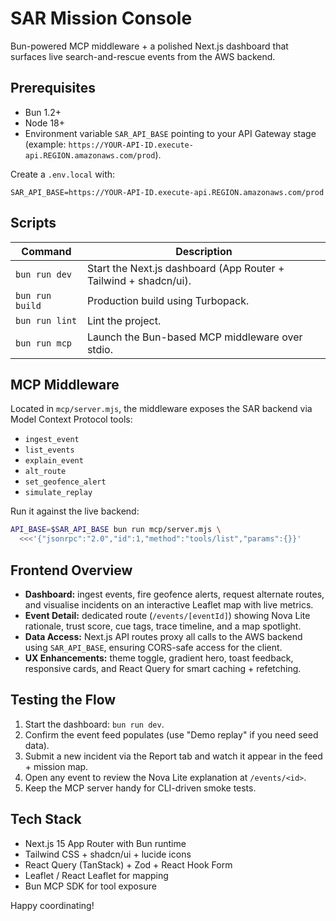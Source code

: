 # SAR Mission Console

Bun-powered MCP middleware + a polished Next.js dashboard that surfaces live search-and-rescue events from the AWS backend.

## Prerequisites

- Bun 1.2+
- Node 18+
- Environment variable `SAR_API_BASE` pointing to your API Gateway stage (example: `https://YOUR-API-ID.execute-api.REGION.amazonaws.com/prod`).

Create a `.env.local` with:

```env
SAR_API_BASE=https://YOUR-API-ID.execute-api.REGION.amazonaws.com/prod
```

## Scripts

| Command | Description |
| --- | --- |
| `bun run dev` | Start the Next.js dashboard (App Router + Tailwind + shadcn/ui). |
| `bun run build` | Production build using Turbopack. |
| `bun run lint` | Lint the project. |
| `bun run mcp` | Launch the Bun-based MCP middleware over stdio. |

## MCP Middleware

Located in `mcp/server.mjs`, the middleware exposes the SAR backend via Model Context Protocol tools:

- `ingest_event`
- `list_events`
- `explain_event`
- `alt_route`
- `set_geofence_alert`
- `simulate_replay`

Run it against the live backend:

```bash
API_BASE=$SAR_API_BASE bun run mcp/server.mjs \
  <<<'{"jsonrpc":"2.0","id":1,"method":"tools/list","params":{}}'
```

## Frontend Overview

- **Dashboard:** ingest events, fire geofence alerts, request alternate routes, and visualise incidents on an interactive Leaflet map with live metrics.
- **Event Detail:** dedicated route (`/events/[eventId]`) showing Nova Lite rationale, trust score, cue tags, trace timeline, and a map spotlight.
- **Data Access:** Next.js API routes proxy all calls to the AWS backend using `SAR_API_BASE`, ensuring CORS-safe access for the client.
- **UX Enhancements:** theme toggle, gradient hero, toast feedback, responsive cards, and React Query for smart caching + refetching.

## Testing the Flow

1. Start the dashboard: `bun run dev`.
2. Confirm the event feed populates (use "Demo replay" if you need seed data).
3. Submit a new incident via the Report tab and watch it appear in the feed + mission map.
4. Open any event to review the Nova Lite explanation at `/events/<id>`.
5. Keep the MCP server handy for CLI-driven smoke tests.

## Tech Stack

- Next.js 15 App Router with Bun runtime
- Tailwind CSS + shadcn/ui + lucide icons
- React Query (TanStack) + Zod + React Hook Form
- Leaflet / React Leaflet for mapping
- Bun MCP SDK for tool exposure

Happy coordinating!
